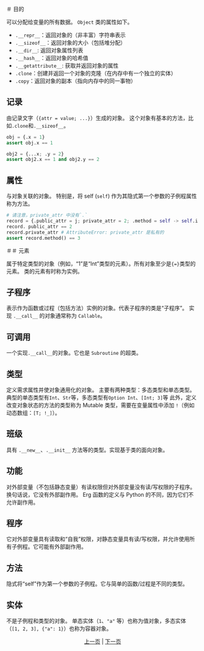＃ 目的

可以分配给变量的所有数据。 `Object` 类的属性如下。

* `.__repr__`：返回对象的（非丰富）字符串表示
* `.__sizeof__`：返回对象的大小（包括堆分配）
* `.__dir__`: 返回对象属性列表
* `.__hash__`：返回对象的哈希值
* `.__getattribute__`: 获取并返回对象的属性
* `.clone`：创建并返回一个对象的克隆（在内存中有一个独立的实体）
* `.copy`：返回对象的副本（指向内存中的同一事物）

## 记录

由记录文字（`{attr = value; ...}`）生成的对象。
这个对象有基本的方法，比如`.clone`和`.__sizeof__`。

```python
obj = {.x = 1}
assert obj.x == 1

obj2 = {...x; .y = 2}
assert obj2.x == 1 and obj2.y == 2
```

## 属性

与对象关联的对象。 特别是，将 self (`self`) 作为其隐式第一个参数的子例程属性称为方法。

```python
# 请注意，private_attr 中没有`.`
record = {.public_attr = j; private_attr = 2; .method = self -> self.i + 1}
record. public_attr == 2
record.private_attr # AttributeError: private_attr 是私有的
assert record.method() == 3
```

＃＃ 元素

属于特定类型的对象（例如，“1”是“Int”类型的元素）。所有对象至少是`{=}`类型的元素。
类的元素有时称为实例。

## 子程序

表示作为函数或过程（包括方法）实例的对象。代表子程序的类是“子程序”。
实现 `.__call__` 的对象通常称为 `Callable`。

## 可调用

一个实现`.__call__`的对象。它也是 `Subroutine` 的超类。

## 类型

定义需求属性并使对象通用化的对象。
主要有两种类型：多态类型和单态类型。典型的单态类型有`Int`、`Str`等，多态类型有`Option Int`、`[Int; 3]`等
此外，定义改变对象状态的方法的类型称为 Mutable 类型，需要在变量属性中添加 `!`（例如动态数组：`[T; !_]`）。

## 班级

具有 `.__new__`、`.__init__` 方法等的类型。实现基于类的面向对象。

## 功能

对外部变量（不包括静态变量）有读权限但对外部变量没有读/写权限的子程序。换句话说，它没有外部副作用。
Erg 函数的定义与 Python 的不同，因为它们不允许副作用。

## 程序

它对外部变量具有读取和“自我”权限，对静态变量具有读/写权限，并允许使用所有子例程。它可能有外部副作用。

## 方法

隐式将“self”作为第一个参数的子例程。它与简单的函数/过程是不同的类型。

## 实体

不是子例程和类型的对象。
单态实体（`1`、`"a"` 等）也称为值对象，多态实体（`[1, 2, 3], {"a": 1}`）也称为容器对象。

<p align='center'>
    <a href='./24_module.md'>上一页</a> | <a href='./26_pattern_matching.md'>下一页</a>
</p>